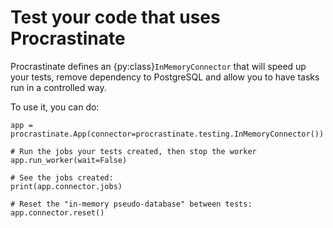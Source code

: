 # Test your code that uses Procrastinate

Procrastinate defines an {py:class}`InMemoryConnector` that will speed up your tests,
remove dependency to PostgreSQL and allow you to have tasks run in a
controlled way.

To use it, you can do:

```
app = procrastinate.App(connector=procrastinate.testing.InMemoryConnector())

# Run the jobs your tests created, then stop the worker
app.run_worker(wait=False)

# See the jobs created:
print(app.connector.jobs)

# Reset the "in-memory pseudo-database" between tests:
app.connector.reset()
```
